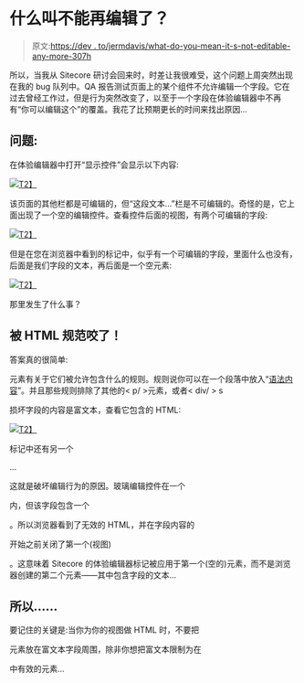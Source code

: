 # 什么叫不能再编辑了？

> 原文:[https://dev . to/jermdavis/what-do-you-mean-it-s-not-editable-any-more-307h](https://dev.to/jermdavis/what-do-you-mean-it-s-not-editable-any-more-307h)

所以，当我从 Sitecore 研讨会回来时，时差让我很难受，这个问题上周突然出现在我的 bug 队列中。QA 报告测试页面上的某个组件不允许编辑一个字段。它在过去曾经工作过，但是行为突然改变了，以至于一个字段在体验编辑器中不再有“你可以编辑这个”的覆盖。我花了比预期更长的时间来找出原因…

## [](#the-issue)问题:

在体验编辑器中打开“显示控件”会显示以下内容:

[![](../Images/b86308c3946cbc52e400bffc976a9304.png)T2】](https://jermdavis.files.wordpress.com/2018/10/fieldyoucantedit.png)

该页面的其他栏都是可编辑的，但“这段文本…”栏是不可编辑的。奇怪的是，它上面出现了一个空的编辑控件。查看控件后面的视图，有两个可编辑的字段:

[![](../Images/b8ad0802e01516c95288ef9d3ac18367.png)T2】](https://jermdavis.files.wordpress.com/2018/10/badfieldview.png)

但是在您在浏览器中看到的标记中，似乎有一个可编辑的字段，里面什么也没有，后面是我们字段的文本，再后面是一个空元素:

[![](../Images/81b49fbfe32b1e0dacf432f594c1fc9b.png)T2】](https://jermdavis.files.wordpress.com/2018/10/badfieldmarkup.png)

那里发生了什么事？

## [](#bitten-by-the-html-specification)被 HTML 规范咬了！

答案真的很简单:

元素有关于它们被允许包含什么的规则。规则说你可以在一个段落中放入“[语法内容](https://developer.mozilla.org/en-US/docs/Web/Guide/HTML/Content_categories#Phrasing_content)”。并且那些规则排除了其他的< p/ >元素，或者< div/ > s

损坏字段的内容是富文本，查看它包含的 HTML:

[![](../Images/13bd20a44e94167ac5ef8fa71d548254.png)T2】](https://jermdavis.files.wordpress.com/2018/10/fieldcontents.png)

标记中还有另一个

…

这就是破坏编辑行为的原因。玻璃编辑控件在一个

内，但该字段包含一个

。所以浏览器看到了无效的 HTML，并在字段内容的

开始之前关闭了第一个(视图)

。这意味着 Sitecore 的体验编辑器标记被应用于第一个(空的)元素，而不是浏览器创建的第二个元素——其中包含字段的文本…

## [](#so)所以……

要记住的关键是:当你为你的视图做 HTML 时，不要把

元素放在富文本字段周围，除非你想把富文本限制为在

中有效的元素...
